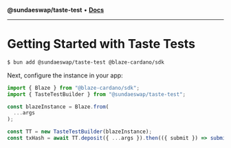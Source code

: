 **@sundaeswap/taste-test** • [**Docs**](globals.md)

***

# Getting Started with Taste Tests

```bash
$ bun add @sundaeswap/taste-test @blaze-cardano/sdk
```

Next, configure the instance in your app:

```ts
import { Blaze } from "@blaze-cardano/sdk";
import { TasteTestBuilder } from "@sundaeswap/taste-test";

const blazeInstance = Blaze.from(
  ...args
);

const TT = new TasteTestBuilder(blazeInstance);
const txHash = await TT.deposit({ ...args }).then(({ submit }) => submit());
```
